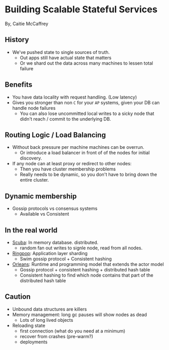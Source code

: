 # Building Scalable Stateful Services

By, Caitie McCaffrey

## History

- We've pushed state to single sources of truth.
  - Out apps still have actual state that matters
  - Or we shard out the data across many machines to lessen total failure

## Benefits

- You have data locality with request handling. (Low latency)
- Gives you stronger than non `C` for your `AP` systems, given your DB can handle node failures
  - You can also lose uncommitted local writes to a sicky node that didn't reach / commit to the underlying DB.

## Routing Logic / Load Balancing

- Without back pressure per machine machines can be overrun.
  - Or introduce a load balancer in front of of the nodes for initial discovery.
- If any node can at least proxy or redirect to other nodes:
  - Then you have cluster membership problems
  - Really needs to be dynamic, so you don't have to bring down the entire cluster.

## Dynamic membership

- Gossip protocols vs consensus systems
  - Available vs Consistent

## In the real world

- [Scuba](papers/Scuba.pdf): In memory database. distributed.
  - random fan out writes to signle node, read from all nodes.
- [Ringpop](https://github.com/uber/ringpop-node): Application layer sharding
  - Swim gossip protocol + Consistent hashing
- [Orleans](https://github.com/dotnet/orleans): Runtime and programming model that extends the actor model
  - Gossip protocol + consistent hashing + distributed hash table
  - Consistent hashing to find which node contains that part of the distributed hash table

## Caution

- Unbound data structures are killers
- Memory management: long gc pauses will show nodes as dead
  - Lots of long lived objects
- Reloading state
  - first connection (what do you need at a minimum)
  - recover from crashes (pre-warm?)
  - deployments

